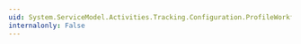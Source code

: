```yaml
---
uid: System.ServiceModel.Activities.Tracking.Configuration.ProfileWorkflowElementCollection.ElementName
internalonly: False
---
```

